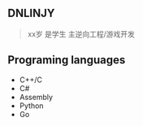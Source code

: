 ## DNLINJY
> xx岁 是学生 主逆向工程/游戏开发

## Programing languages
  - C++/C
  - C#
  - Assembly
  - Python
  - Go
